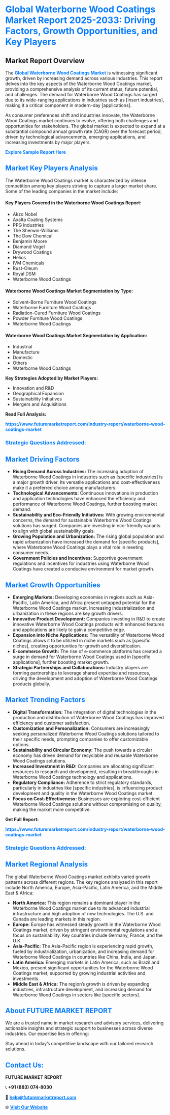 <h1 style="color: #007BFF;">Global Waterborne Wood Coatings Market Report 2025-2033: Driving Factors, Growth Opportunities, and Key Players</h1>

<section id="overview">
<h2>Market Report Overview</h2>
<p>The <a href="https://www.futuremarketreport.com/industry-report/waterborne-wood-coatings-market" style="color: #007BFF; text-decoration: none;"><strong>Global Waterborne Wood Coatings Market</strong></a> is witnessing significant growth, driven by increasing demand across various industries. This report delves into the key aspects of the Waterborne Wood Coatings market, providing a comprehensive analysis of its current status, future potential, and challenges. The demand for Waterborne Wood Coatings has surged due to its wide-ranging applications in industries such as [insert industries], making it a critical component in modern-day [applications].</p>
<p>As consumer preferences shift and industries innovate, the Waterborne Wood Coatings market continues to evolve, offering both challenges and opportunities for stakeholders. The global market is expected to expand at a substantial compound annual growth rate (CAGR) over the forecast period, driven by technological advancements, emerging applications, and increasing investments by major players.</p>
</section>

<section id="overview">
<p><a href="https://www.futuremarketreport.com/request-sample/reportId=108154" style="color: #007BFF; text-decoration: none;"><strong>Explore Sample Report Here</strong></a></p>
</section>

<section id="key-players">
<h2 style="color: #007BFF;">Market Key Players Analysis</h2>
<p>The Waterborne Wood Coatings market is characterized by intense competition among key players striving to capture a larger market share. Some of the leading companies in the market include:</p>
<h4>Key Players Covered in the Waterborne Wood Coatings Report:</h4>
<ul><li>Akzo Nobel</li><li>Axalta Coating Systems</li><li>PPG Industries</li><li>The Sherwin-Williams</li><li>The Dow Chemical</li><li>Benjamin Moore</li><li>Diamond Vogel</li><li>Drywood Coatings</li><li>Helios</li><li>IVM Chemicals</li><li>Rust-Oleum</li><li>Royal DSM</li><li>Waterborne Wood Coatings</li></ul>
<h4>Waterborne Wood Coatings Market Segmentation by Type:</h4>
<ul><li>Solvent-Borne Furniture Wood Coatings</li><li>Waterborne Furniture Wood Coatings</li><li>Radiation-Cured Furniture Wood Coatings</li><li>Powder Furniture Wood Coatings</li><li>Waterborne Wood Coatings</li></ul>

<h4>Waterborne Wood Coatings Market Segmentation by Application:</h4>
<ul><li>Industrial</li><li>Manufacture</li><li>Domestic</li><li>Others</li><li>Waterborne Wood Coatings</li></ul>
<p><strong>Key Strategies Adopted by Market Players:</strong></p>
<ul>
<li>Innovation and R&D</li>
<li>Geographical Expansion</li>
<li>Sustainability Initiatives</li>
<li>Mergers and Acquisitions</li>
</ul>
</section>

<section>
<p><strong>Read Full Analysis: </strong></p><a href="https://www.futuremarketreport.com/industry-report/waterborne-wood-coatings-market" style="color: #007BFF; text-decoration: none;"><strong>https://www.futuremarketreport.com/industry-report/waterborne-wood-coatings-market</strong></a>
<h3 style="color: #007BFF;">Strategic Questions Addressed:</h3>
</section>

<section id="driving-factors">
<h2 style="color: #007BFF;">Market Driving Factors</h2>
<ul>
<li><strong>Rising Demand Across Industries:</strong> The increasing adoption of Waterborne Wood Coatings in industries such as [specific industries] is a major growth driver. Its versatile applications and cost-effectiveness make it a preferred choice among manufacturers.</li>
<li><strong>Technological Advancements:</strong> Continuous innovations in production and application technologies have enhanced the efficiency and performance of Waterborne Wood Coatings, further boosting market demand.</li>
<li><strong>Sustainability and Eco-Friendly Initiatives:</strong> With growing environmental concerns, the demand for sustainable Waterborne Wood Coatings solutions has surged. Companies are investing in eco-friendly variants to align with global sustainability goals.</li>
<li><strong>Growing Population and Urbanization:</strong> The rising global population and rapid urbanization have increased the demand for [specific products], where Waterborne Wood Coatings plays a vital role in meeting consumer needs.</li>
<li><strong>Government Policies and Incentives:</strong> Supportive government regulations and incentives for industries using Waterborne Wood Coatings have created a conducive environment for market growth.</li>
</ul>
</section>

<section id="growth-opportunities">
<h2 style="color: #007BFF;">Market Growth Opportunities</h2>
<ul>
<li><strong>Emerging Markets:</strong> Developing economies in regions such as Asia-Pacific, Latin America, and Africa present untapped potential for the Waterborne Wood Coatings market. Increasing industrialization and urbanization in these regions are key growth drivers.</li>
<li><strong>Innovative Product Development:</strong> Companies investing in R&D to create innovative Waterborne Wood Coatings products with enhanced features and applications are likely to gain a competitive edge.</li>
<li><strong>Expansion into Niche Applications:</strong> The versatility of Waterborne Wood Coatings allows it to be utilized in niche markets such as [specific niches], creating opportunities for growth and diversification.</li>
<li><strong>E-commerce Growth:</strong> The rise of e-commerce platforms has created a surge in demand for Waterborne Wood Coatings used in [specific applications], further boosting market growth.</li>
<li><strong>Strategic Partnerships and Collaborations:</strong> Industry players are forming partnerships to leverage shared expertise and resources, driving the development and adoption of Waterborne Wood Coatings products globally.</li>
</ul>
</section>

<section id="trending-factors">
<h2 style="color: #007BFF;">Market Trending Factors</h2>
<ul>
<li><strong>Digital Transformation:</strong> The integration of digital technologies in the production and distribution of Waterborne Wood Coatings has improved efficiency and customer satisfaction.</li>
<li><strong>Customization and Personalization:</strong> Consumers are increasingly seeking personalized Waterborne Wood Coatings solutions tailored to their specific needs, prompting companies to offer customizable options.</li>
<li><strong>Sustainability and Circular Economy:</strong> The push towards a circular economy has driven demand for recyclable and reusable Waterborne Wood Coatings solutions.</li>
<li><strong>Increased Investment in R&D:</strong> Companies are allocating significant resources to research and development, resulting in breakthroughs in Waterborne Wood Coatings technology and applications.</li>
<li><strong>Regulatory Compliance:</strong> Adherence to strict regulatory standards, particularly in industries like [specific industries], is influencing product development and quality in the Waterborne Wood Coatings market.</li>
<li><strong>Focus on Cost-Effectiveness:</strong> Businesses are exploring cost-efficient Waterborne Wood Coatings solutions without compromising on quality, making the market more competitive.</li>
</ul>
</section>

<section>
<p><strong>Get Full Report: </strong></p><a href="https://www.futuremarketreport.com/industry-report/waterborne-wood-coatings-market" style="color: #007BFF; text-decoration: none;"><strong>https://www.futuremarketreport.com/industry-report/waterborne-wood-coatings-market</strong></a>
<h3 style="color: #007BFF;">Strategic Questions Addressed:</h3>
</section>


<section id="regional-analysis">
<h2 style="color: #007BFF;">Market Regional Analysis</h2>
<p>The global Waterborne Wood Coatings market exhibits varied growth patterns across different regions. The key regions analyzed in this report include North America, Europe, Asia-Pacific, Latin America, and the Middle East & Africa:</p>
<ul>
<li><strong>North America:</strong> This region remains a dominant player in the Waterborne Wood Coatings market due to its advanced industrial infrastructure and high adoption of new technologies. The U.S. and Canada are leading markets in this region.</li>
<li><strong>Europe:</strong> Europe has witnessed steady growth in the Waterborne Wood Coatings market, driven by stringent environmental regulations and a focus on sustainability. Key countries include Germany, France, and the U.K.</li>
<li><strong>Asia-Pacific:</strong> The Asia-Pacific region is experiencing rapid growth, fueled by industrialization, urbanization, and increasing demand for Waterborne Wood Coatings in countries like China, India, and Japan.</li>
<li><strong>Latin America:</strong> Emerging markets in Latin America, such as Brazil and Mexico, present significant opportunities for the Waterborne Wood Coatings market, supported by growing industrial activities and investments.</li>
<li><strong>Middle East & Africa:</strong> The region’s growth is driven by expanding industries, infrastructure development, and increasing demand for Waterborne Wood Coatings in sectors like [specific sectors].</li>
</ul>
</section>

<footer>
<h2 style="color: #007BFF;">About FUTURE MARKET REPORT</h2>
<p>We are a trusted name in market research and advisory services, delivering actionable insights and strategic support to businesses across diverse industries. Our expertise lies in offering:</p>

<p>Stay ahead in today’s competitive landscape with our tailored research solutions.</p>

<h2 style="color: #007BFF;">Contact Us:</h2>
<p><strong>FUTURE MARKET REPORT</strong></p>
<p>📞 <strong>+91 (883) 074-8030</strong></p>
<p>📧 <strong><a href="mailto:help@futuremarketreport.com" style="color: #007BFF;">help@futuremarketreport.com</a></strong></p>
<p>🌐 <strong><a href="https://www.futuremarketreport.com/" style="color: #007BFF;">Visit Our Website</a></strong></p>
</footer>